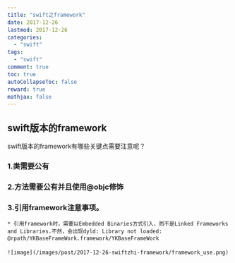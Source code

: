 ```yaml
---
title: "swift之framework"
date: 2017-12-26
lastmod: 2017-12-26
categories:
  - "swift"
tags:
  - "swift"
comment: true
toc: true
autoCollapseToc: false
reward: true
mathjax: false
---
```


## swift版本的framework
swift版本的framework有哪些关键点需要注意呢？

### 1.类需要公有
### 2.方法需要公有并且使用@objc修饰
### 3.引用framework注意事项。
	* 引用framework时，需要以Embedded Binaries方式引入，而不是Linked Frameworks and Libraries.不然，会出现dyld: Library not loaded: @rpath/YKBaseFrameWork.framework/YKBaseFrameWork
	
	![image](/images/post/2017-12-26-swiftzhi-framework/framework_use.png) 
